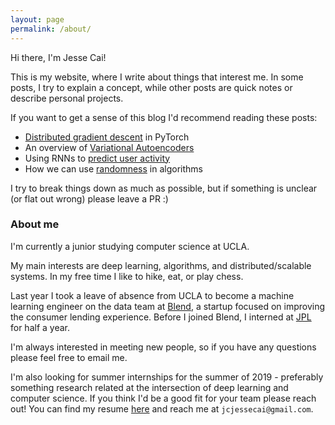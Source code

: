 ```yaml
---
layout: page
permalink: /about/
---
```


Hi there, I'm Jesse Cai!

This is my website, where I write about things that interest me. In some posts, I try to explain a concept, while other posts are quick notes or describe personal projects.

If you want to get a sense of this blog I'd recommend reading these posts:
* [Distributed gradient descent](/Distbelief) in PyTorch
* An overview of [Variational Autoencoders](/Variational-Autoencoders)
* Using RNNs to [predict user activity](/Predicting-User-Submission)
* How we can use [randomness](/Randomness) in algorithms

I try to break things down as much as possible, but if something is unclear (or flat out wrong) please leave a PR :)

### About me
I'm currently a junior studying computer science at UCLA.

My main interests are deep learning, algorithms, and distributed/scalable systems. In my free time I like to hike, eat, or play chess.

Last year I took a leave of absence from UCLA to become a machine learning engineer on the data team at [Blend](https://blend.com), a startup focused on improving the consumer lending experience.
Before I joined Blend, I interned at [JPL](https://www.jpl.nasa.gov/) for half a year.

I'm always interested in meeting new people, so if you have any questions please feel free to email me. 

I'm also looking for summer internships for the summer of 2019 - preferably something research related at the intersection of deep learning and computer science. If you think I'd be a good fit for your team please reach out! You can find my resume [here](/resources/Jesse_Cai_Resume.pdf) and reach me at `jcjessecai@gmail.com`.
